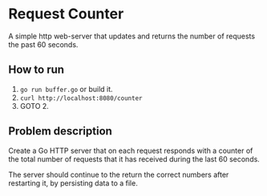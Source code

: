 # Request Counter
A simple http web-server that updates and returns the number of requests the past 60 seconds.

## How to run
1. `go run buffer.go` or build it.
2. `curl http://localhost:8080/counter`
3. GOTO 2.

## Problem description
Create a Go HTTP server that on each request responds with a counter of the total number of requests that it has received during the last 60 seconds.

The server should continue to the return the correct numbers after restarting it, by persisting data to a file.